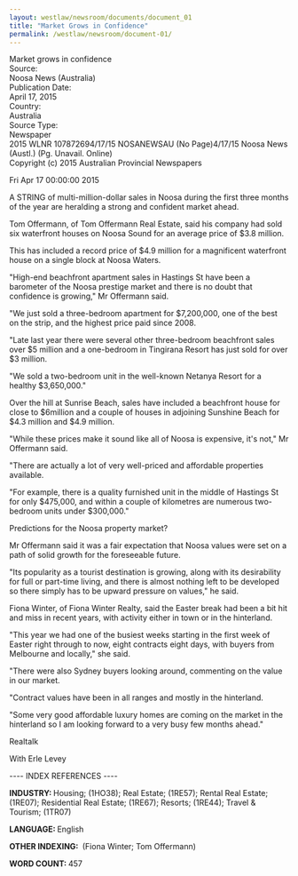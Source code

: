 ```yaml
---
layout: westlaw/newsroom/documents/document_01
title: "Market Grows in Confidence"
permalink: /westlaw/newsroom/document-01/
---
```


<!--- The following is copied directly from the DOM -->

<div id="docContent" class="docContent"><div class="sharedInfo"><div class="paragraphTitle">Market grows in confidence</div><div class="wrapper"><div class="leftMetadata strong">Source: </div><div class="rightMetadata">Noosa News (Australia)</div></div><div class="wrapper"><div class="leftMetadata strong">Publication Date: </div><div class="rightMetadata">April 17, 2015</div></div><div class="wrapper"><div class="leftMetadata strong">Country: </div><div class="rightMetadata">Australia</div></div><div class="wrapper"><div class="leftMetadata strong">Source Type: </div><div class="rightMetadata">Newspaper</div></div></div><div class="newsContent"><div id="wrapperContentNewsroom"><div id="citations">2015 WLNR 107872694/17/15 NOSANEWSAU (No Page)4/17/15 Noosa News (Austl.) (Pg. Unavail. Online)</div><div class="center sub" id="source"><div class="citation"></div>Copyright (c) 2015 Australian Provincial Newspapers<div class="citation"></div><div class="citation"></div></div><div class="citation" id="dochead"></div><div class="spacing"><div class="paragraph indent"><div class="indent"><p class="paragraph">Fri Apr 17 00:00:00 2015</p></div><div class="indent"><p class="paragraph">A STRING of multi-million-dollar sales in Noosa during the first three months of the year are heralding a strong and confident market ahead.</p><p class="paragraph">Tom Offermann, of Tom Offermann Real Estate, said his company had sold six waterfront houses on Noosa Sound for an average price of $3.8 million.</p></div><div class="indent"><p class="paragraph">This has included a record price of $4.9 million for a magnificent waterfront house on a single block at Noosa Waters.</p><p class="paragraph">"High-end beachfront apartment sales in Hastings St have been a barometer of the Noosa prestige market and there is no doubt that confidence is growing," Mr Offermann said.</p><p class="paragraph">"We just sold a three-bedroom apartment for $7,200,000, one of the best on the strip, and the highest price paid since 2008.</p><p class="paragraph">"Late last year there were several other three-bedroom beachfront sales over $5 million and a one-bedroom in Tingirana Resort has just sold for over $3 million.</p><p class="paragraph">"We sold a two-bedroom unit in the well-known Netanya Resort for a healthy $3,650,000."</p><p class="paragraph">Over the hill at Sunrise Beach, sales have included a beachfront house for close to $6million and a couple of houses in adjoining Sunshine Beach for $4.3 million and $4.9 million.</p><p class="paragraph">"While these prices make it sound like all of Noosa is expensive, it's not," Mr Offermann said.</p><p class="paragraph">"There are actually a lot of very well-priced and affordable properties available.</p><p class="paragraph">"For example, there is a quality furnished unit in the middle of Hastings St for only $475,000, and within a couple of kilometres are numerous two-bedroom units under $300,000."</p><p class="paragraph">Predictions for the Noosa property market?</p><p class="paragraph">Mr Offermann said it was a fair expectation that Noosa values were set on a path of solid growth for the foreseeable future.</p><p class="paragraph">"Its popularity as a tourist destination is growing, along with its desirability for full or part-time living, and there is almost nothing left to be developed so there simply has to be upward pressure on values," he said.</p><p class="paragraph">Fiona Winter, of Fiona Winter Realty, said the Easter break had been a bit hit and miss in recent years, with activity either in town or in the hinterland.</p><p class="paragraph">"This year we had one of the busiest weeks starting in the first week of Easter right through to now, eight contracts eight days, with buyers from Melbourne and locally," she said.</p><p class="paragraph">"There were also Sydney buyers looking around, commenting on the value in our market.</p><p class="paragraph">"Contract values have been in all ranges and mostly in the hinterland.</p><p class="paragraph">"Some very good affordable luxury homes are coming on the market in the hinterland so I am looking forward to a very busy few months ahead."</p><p class="paragraph">Realtalk</p><p class="paragraph">With Erle Levey</p></div></div></div><div id="index"><div class="center">---- INDEX REFERENCES ----</div><div><p><strong>INDUSTRY:&nbsp;</strong>Housing; (1HO38); Real Estate; (1RE57); Rental Real Estate; (1RE07); Residential Real Estate; (1RE67); Resorts; (1RE44); Travel &amp; Tourism; (1TR07)</p><p><strong>LANGUAGE:&nbsp;</strong>English</p><p><strong>OTHER INDEXING:&nbsp;</strong> (Fiona Winter; Tom Offermann)</p></div></div><div id="edition"></div><div id="wordCount"><strong>WORD COUNT: </strong>457</div></div></div></div>